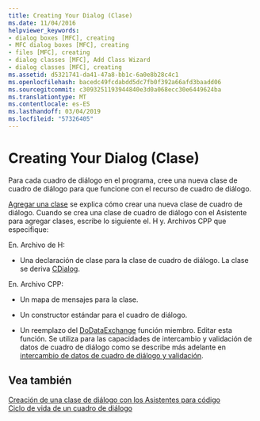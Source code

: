 ```yaml
---
title: Creating Your Dialog (Clase)
ms.date: 11/04/2016
helpviewer_keywords:
- dialog boxes [MFC], creating
- MFC dialog boxes [MFC], creating
- files [MFC], creating
- dialog classes [MFC], Add Class Wizard
- dialog classes [MFC], creating
ms.assetid: d5321741-da41-47a8-bb1c-6a0e8b28c4c1
ms.openlocfilehash: bacedc49fcdabdd5dc7fb0f392a66afd3baadd06
ms.sourcegitcommit: c3093251193944840e3d0a068ecc30e6449624ba
ms.translationtype: MT
ms.contentlocale: es-ES
ms.lasthandoff: 03/04/2019
ms.locfileid: "57326405"
---
```

# <a name="creating-your-dialog-class"></a>Creating Your Dialog (Clase)

Para cada cuadro de diálogo en el programa, cree una nueva clase de cuadro de diálogo para que funcione con el recurso de cuadro de diálogo.

[Agregar una clase](../ide/adding-a-class-visual-cpp.md) se explica cómo crear una nueva clase de cuadro de diálogo. Cuando se crea una clase de cuadro de diálogo con el Asistente para agregar clases, escribe lo siguiente el. H y. Archivos CPP que especifique:

En. Archivo de H:

- Una declaración de clase para la clase de cuadro de diálogo. La clase se deriva [CDialog](../mfc/reference/cdialog-class.md).

En. Archivo CPP:

- Un mapa de mensajes para la clase.

- Un constructor estándar para el cuadro de diálogo.

- Un reemplazo del [DoDataExchange](../mfc/reference/cwnd-class.md#dodataexchange) función miembro. Editar esta función. Se utiliza para las capacidades de intercambio y validación de datos de cuadro de diálogo como se describe más adelante en [intercambio de datos de cuadro de diálogo y validación](../mfc/dialog-data-exchange-and-validation.md).

## <a name="see-also"></a>Vea también

[Creación de una clase de diálogo con los Asistentes para código](../mfc/creating-a-dialog-class-with-code-wizards.md)<br/>
[Ciclo de vida de un cuadro de diálogo](../mfc/life-cycle-of-a-dialog-box.md)
